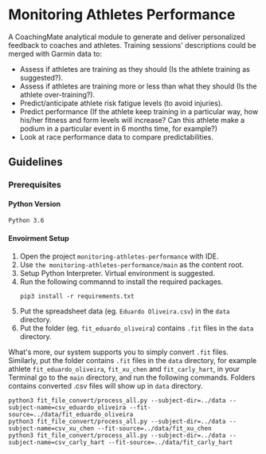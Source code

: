 # Monitoring Athletes Performance
A CoachingMate analytical module to generate and deliver personalized feedback to coaches and athletes. Training sessions' descriptions could be 
merged with Garmin data to:
 - Assess if athletes are training as they should (Is the athlete training as suggested?).
 - Assess if athletes are training more or less than what they should (Is the athlete over-training?).
 - Predict/anticipate athlete risk fatigue levels (to avoid injuries).
 - Predict performance (If the athlete keep training in a particular way, how his/her fitness and form levels will increase?
   Can this athlete make a podium in a particular event in 6 months time, for example?)
 - Look at race performance data to compare predictabilities. 


## Guidelines

### Prerequisites

#### Python Version
```
Python 3.6
```

#### Envoirment Setup
1. Open the project `monitoring-athletes-performance` with IDE.
2. Use `the monitoring-athletes-performance/main` as the content root.
3. Setup Python Interpreter. Virtual environment is suggested.
4. Run the following commannd to install the required packages.
    ```
    pip3 install -r requirements.txt
    ```
5. Put the spreadsheet data (eg. `Eduardo Oliveira.csv`) in the `data` directory.
6. Put the folder (eg. `fit_eduardo_oliveira`) contains `.fit` files in the `data` directory.

What's more, our system supports you to simply convert `.fit` files.
Similarly, put the folder contains `.fit` files in the `data` directory, 
for example athlete `fit_eduardo_oliveira`, `fit_xu_chen` and `fit_carly_hart`, 
in your Terminal go to the `main` directory, and run the following commands. 
Folders contains converted .csv files will show up in `data` directory.
```
python3 fit_file_convert/process_all.py --subject-dir=../data --subject-name=csv_eduardo_oliveira --fit-source=../data/fit_eduardo_oliveira
python3 fit_file_convert/process_all.py --subject-dir=../data --subject-name=csv_xu_chen --fit-source=../data/fit_xu_chen
python3 fit_file_convert/process_all.py --subject-dir=../data --subject-name=csv_carly_hart --fit-source=../data/fit_carly_hart
```


